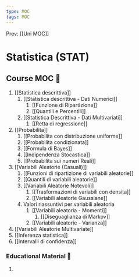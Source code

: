 ```yaml
---
type: MOC 
tags: MOC 
---
```


Prev: [[Uni MOC]]

# Statistica (STAT)

## Course MOC  📒
1. [[Statistica descrittiva]]
	1. [[Statistica descrittiva - Dati Numerici]]
		1. [[Funzione di Ripartizione]]
		2. [[Quantili e Percentili]]
	2. [[Statistica Descrittiva - Dati Multivariati]]
		1. [[Retta di regressione]]
2. [[Probabilita]]
	1. [[Probabilita con distribuzione uniforme]]
	2. [[Probabilita condizionata]]
	3. [[Formula di Bayes]]
	4. [[Indipendenza Stocastica]]
	5. [[Probabilita sui numeri Reali]]
3. [[Variabili Aleatorie (Casuali)]]
	1. [[Funzioni di ripartizione di variabili aleatorie]]
	2. [[Quantili di variabili aleatorie]]
	3. [[Variabili Aleatorie Notevoli]]
		1. [[Trasformazioni di variabili con densita]]
		2. [[Variabili aleatorie Gaussiane]]
	4. Valori riassuntivi per variabili aleatoria
		1. [[Variabili aleatoria - Momenti]]
			1. [[Diseguaglianza di Markov]]
		2. [[Variabili aleatorie - Varianza]]
4. [[Variabili Aleatorie Multivariate]]
5. [[Inferenza statistica]]
6. [[Intervalli di confidenza]]



### Educational Material 🧱
1. 


